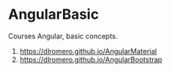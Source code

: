 # AngularBasic
Courses Angular, basic concepts.

1. https://dlromero.github.io/AngularMaterial
2. https://dlromero.github.io/AngularBootstrap
